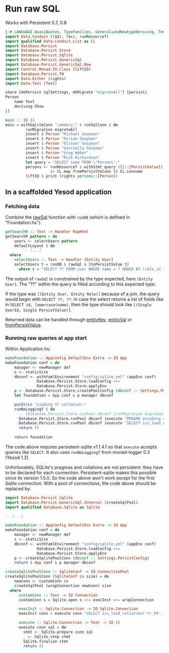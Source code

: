 # Run raw SQL

Works with Persistent 0.7, 0.8

```haskell
{-# LANGUAGE QuasiQuotes, TypeFamilies, GeneralizedNewtypeDeriving, TemplateHaskell, OverloadedStrings, FlexibleContexts, GADTs  #-}
import Data.Conduit (($$), ($=), runResourceT)
import qualified Data.Conduit.List as CL
import Database.Persist
import Database.Persist.Store
import Database.Persist.Sqlite
import Database.Persist.GenericSql
import Database.Persist.GenericSql.Raw
import Control.Monad.IO.Class (liftIO)
import Database.Persist.TH
import Data.Either (rights)
import Data.Text (Text)

share [mkPersist sqlSettings, mkMigrate "migrateAll"] [persist|
Person
    name Text
    deriving Show
|]

main :: IO ()
main = withSqliteConn ":memory:" $ runSqlConn $ do
         runMigration migrateAll
         insert $ Person "Michael Snoyman"
         insert $ Person "Miriam Snoyman"
         insert $ Person "Eliezer Snoyman"
         insert $ Person "Gavriella Snoyman"
         insert $ Person "Greg Weber"
         insert $ Person "Rick Richardson"
         let query = "SELECT name FROM \"Person\";"
         persons <- runResourceT $ withStmt query ([]::[PersistValue])
                    $= CL.map fromPersistValues $$ CL.consume
         liftIO $ print (rights persons::[Person])
```
## In a scaffolded Yesod application

### Fetching data

Combine the [rawSql](http://hackage.haskell.org/packages/archive/persistent/1.1.5.1/doc/html/Database-Persist-GenericSql.html#v:rawSql) function with `runDB` (which is defined in "Foundation.hs").

```haskell
getSearchR :: Text -> Handler RepHtml
getSearchR pattern = do
    users <- selectUsers pattern
    defaultLayout $ do
        -- [...]
  where
    selectUsers :: Text -> Handler [Entity User]
    selectUsers t = runDB $ rawSql s [toPersistValue t]
      where s = "SELECT ?? FROM user WHERE name = ? ORDER BY (role_id IS NULL) ASC, name DESC"
```
The output of `rawSql` is constrained by the type expected, here `[Entity User]`.
The "??" within the query is filled according to this expected type.

If the type was `[(Entity User, Entity Role)]` because of a join, the query would begin with `SELECT ??, ??`.
In case the select returns a list of fields like in `SELECT id, lowercase(name)`, then the type should look like `[(Single UserId, Single PersistValue)]`.

Returned data can be handled through [entityKey](http://hackage.haskell.org/packages/archive/persistent/1.1.5.1/doc/html/Database-Persist-GenericSql.html#v:Entity), [entityVal](http://hackage.haskell.org/packages/archive/persistent/1.1.5.1/doc/html/Database-Persist-GenericSql.html#v:Entity) or [fromPersistValue](http://hackage.haskell.org/packages/archive/persistent/1.1.5.1/doc/html/Database-Persist-Store.html#v:fromPersistValue).

### Running raw queries at app start

Within Application.hs:

```haskell
makeFoundation :: AppConfig DefaultEnv Extra -> IO App
makeFoundation conf = do
    manager <- newManager def
    s <- staticSite
    dbconf <- withYamlEnvironment "config/sqlite.yml" (appEnv conf)
              Database.Persist.Store.loadConfig >>=
              Database.Persist.Store.applyEnv
    p <- Database.Persist.Store.createPoolConfig (dbconf :: Settings.PersistConfig)
    let foundation = App conf s p manager dbconf

    putStrLn "Loading fr collation."
    runNoLoggingT $ do
      -- (Database.Persist.Store.runPool dbconf (runMigration migrateAll) p)
      Database.Persist.Store.runPool dbconf (execute "PRAGMA encoding = 'UTF-8'" []) p
      Database.Persist.Store.runPool dbconf (execute "SELECT icu_load_collation('fr_FR', 'french')" []) p
      return ()
    
    return foundation
```

The code above requires persistent-sqlite v1.1.4.1 so that `execute` accepts queries like `SELECT`.
It also uses `runNoLoggingT` from monad-logger 0.3 (Yesod 1.2).

Unfortunately, SQLite's pragmas and collations are not persistent: they have to be declared for each connection.
Persistent-sqlite makes this possible since its version 1.5.0.
So the code above won't work except for the first Sqlite connection.
With a pool of connections, the code above should be replaced by:

```haskell
import Database.Persist.Sqlite
import Database.Persist.GenericSql.Internal (createSqlPool)
import qualified Database.Sqlite as Sqlite

-- [...]

makeFoundation :: AppConfig DefaultEnv Extra -> IO App
makeFoundation conf = do
    manager <- newManager def
    s <- staticSite
    dbconf <- withYamlEnvironment "config/sqlite.yml" (appEnv conf)
              Database.Persist.Store.loadConfig >>=
              Database.Persist.Store.applyEnv
    p <- createSqlitePoolConn (dbconf :: Settings.PersistConfig)
    return $ App conf s p manager dbconf

createSqlitePoolConn :: SqliteConf -> IO ConnectionPool
createSqlitePoolConn (SqliteConf cs size) = do
    newConn <- customConn cs
    createSqlPool (wrapConnection newConn) size
  where
      customConn :: Text -> IO Connection
      customConn s = Sqlite.open s >>= execInit >>= wrapConnection

      execInit :: Sqlite.Connection -> IO Sqlite.Connection
      execInit conn = execute conn "SELECT icu_load_collation('fr_FR', 'french')"

      execute :: Sqlite.Connection -> Text -> IO ()
      execute conn sql = do
        stmt <- Sqlite.prepare conn sql
        _ <- Sqlite.step stmt
        Sqlite.finalize stmt
        return ()
```